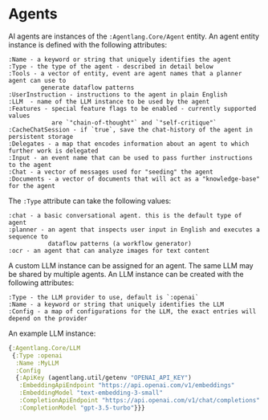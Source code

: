 # Agents

AI agents are instances of the `:Agentlang.Core/Agent` entity. An agent entity instance is defined with the following attributes:

```
:Name - a keyword or string that uniquely identifies the agent
:Type - the type of the agent - described in detail below
:Tools - a vector of entity, event are agent names that a planner agent can use to
         generate dataflow patterns
:UserInstruction - instructions to the agent in plain English
:LLM  - name of the LLM instance to be used by the agent
:Features - special feature flags to be enabled - currently supported values
            are `"chain-of-thought"` and `"self-critique"`
:CacheChatSession - if `true`, save the chat-history of the agent in persistent storage
:Delegates - a map that encodes information about an agent to which further work is delegated
:Input - an event name that can be used to pass further instructions to the agent
:Chat - a vector of messages used for "seeding" the agent
:Documents - a vector of documents that will act as a "knowledge-base" for the agent
```

The `:Type` attribute can take the following values:

```
:chat - a basic conversational agent. this is the default type of agent
:planner - an agent that inspects user input in English and executes a sequence to
           dataflow patterns (a workflow generator)
:ocr - an agent that can analyze images for text content
```

A custom LLM instance can be assigned for an agent. The same LLM may be shared by multiple agents. An LLM instance can be created with the following attributes:

```
:Type - the LLM provider to use, default is `:openai`
:Name - a keyword or string that uniquely identifies the LLM
:Config - a map of configurations for the LLM, the exact entries will depend on the provider
```

An example LLM instance:

```clojure
{:Agentlang.Core/LLM
 {:Type :openai
  :Name :MyLLM
  :Config
  {:ApiKey (agentlang.util/getenv "OPENAI_API_KEY")
   :EmbeddingApiEndpoint "https://api.openai.com/v1/embeddings"
   :EmbeddingModel "text-embedding-3-small"
   :CompletionApiEndpoint "https://api.openai.com/v1/chat/completions"
   :CompletionModel "gpt-3.5-turbo"}}}
```
